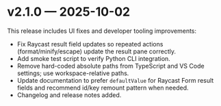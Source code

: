 # v2.1.0 — 2025-10-02

This release includes UI fixes and developer tooling improvements:

- Fix Raycast result field updates so repeated actions (format/minify/escape) update the result pane correctly.
- Add smoke test script to verify Python CLI integration.
- Remove hard-coded absolute paths from TypeScript and VS Code settings; use workspace-relative paths.
- Update documentation to prefer `defaultValue` for Raycast Form result fields and recommend id/key remount pattern when needed.
- Changelog and release notes added.
